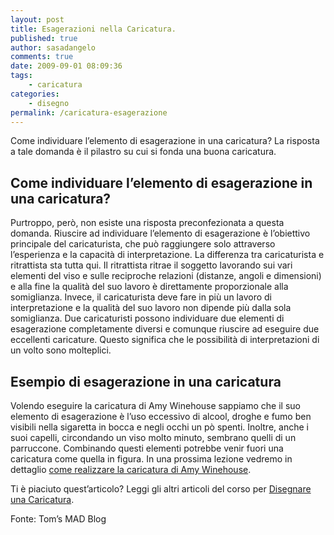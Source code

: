 ```yaml
---
layout: post
title: Esagerazioni nella Caricatura.
published: true
author: sasadangelo
comments: true
date: 2009-09-01 08:09:36
tags:
    - caricatura
categories:
    - disegno
permalink: /caricatura-esagerazione
---
```



Come individuare l&#8217;elemento di esagerazione in una caricatura? La risposta a tale domanda è il pilastro su cui si fonda una buona caricatura. 

## Come individuare l&#8217;elemento di esagerazione in una caricatura?

Purtroppo, però, non esiste una risposta preconfezionata a questa domanda. Riuscire ad individuare l&#8217;elemento di esagerazione è l&#8217;obiettivo principale del caricaturista, che può raggiungere solo attraverso l&#8217;esperienza e la capacità di interpretazione. La differenza tra caricaturista e ritrattista sta tutta qui. Il ritrattista ritrae il soggetto lavorando sui vari elementi del viso e sulle reciproche relazioni (distanze, angoli e dimensioni) e alla fine la qualità del suo lavoro è direttamente proporzionale alla somiglianza. Invece, il caricaturista deve fare in più un lavoro di interpretazione e la qualità del suo lavoro non dipende più dalla sola somiglianza. Due caricaturisti possono individuare due elementi di esagerazione completamente diversi e comunque riuscire ad eseguire due eccellenti caricature. Questo significa che le possibilità di interpretazioni di un volto sono molteplici.

## Esempio di esagerazione in una caricatura

Volendo eseguire la caricatura di Amy Winehouse sappiamo che il suo elemento di esagerazione è l&#8217;uso eccessivo di alcool, droghe e fumo ben visibili nella sigaretta in bocca e negli occhi un pò spenti. Inoltre, anche i suoi capelli, circondando un viso molto minuto, sembrano quelli di un parruccone. Combinando questi elementi potrebbe venir fuori una caricatura come quella in figura. In una prossima lezione vedremo in dettaglio [come realizzare la caricatura di Amy Winehouse][1].



Ti è piaciuto quest&#8217;articolo? Leggi gli altri articoli del corso per [Disegnare una Caricatura][2].

Fonte: Tom&#8217;s MAD Blog

 [1]: /come-disegnare-caricatura-amy-winehouse/ "Caricatura Amy Winehouse"
 [2]: /corso-disegnare-una-caricatura/